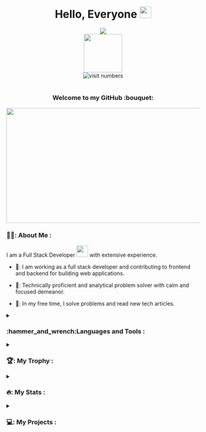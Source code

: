 <h1 align="center">
  Hello, Everyone
  <img src="https://media.giphy.com/media/hvRJCLFzcasrR4ia7z/giphy.gif" width="30px"/>
</h1>

<div align="center">
  <img src="https://readme-typing-svg.herokuapp.com?center=true&width=800&lines=Full+stack+web+and+app+developer;8%2B+years+of+development+experience;Technical+problem+solver+with+a+calm+and+focused+attitude;Rich+experience+of+all+phases+of+the+software+development+lifecycle"/>
</div>

<div id="header" align="center">
  <img src="https://media.giphy.com/media/M9gbBd9nbDrOTu1Mqx/giphy.gif" width="100"/>
</div>

<div align="center">
  <img src="https://komarev.com/ghpvc/?username=sealinesun&style=flat-square&color=blue" alt="visit numbers"/>  
</div>

<h1></h1>
<h3 align="center">
  Welcome to my GitHub :bouquet:
</h3>

<div align="center">
  <img src="https://media.giphy.com/media/dWesBcTLavkZuG35MI/giphy.gif" width="600" height="300"/>
</div>

<h3>👨‍💻: About Me :</h3>

I am a Full Stack Developer <img src="https://media.giphy.com/media/WUlplcMpOCEmTGBtBW/giphy.gif" width="30"> with extensive experience.

- 🥇: I am working as a full stack developer and contributing to frontend and backend for building web applications.

- 🥈: Technically proficient and analytical problem solver with calm and focused demeanor.

- 🥉: In my free time, I solve problems and read new tech articles.


<details>
<summary> <h3>:hammer_and_wrench:Languages and Tools :</h3> </summary>


[![My Skills](https://skillicons.dev/icons?i=html,css,js,jquery,bootstrap,angular,vue,react,php,python,spring,java,nodejs,nuxtjs,ocaml,laravel,wordpress,redis,mongodb,aws,mysql,git,azure)](https://github.com/sealinesun)
</details> 

<details>
<summary> <h3>🏆: My Trophy :</h3> </summary>

<div align="center">
  <a href="https://github.com/sealinesun/">
    <img src="https://github-profile-trophy.vercel.app/?username=sealinesun&theme=onedark&row=1" />
  </a> 
</div>
</details>

 <details>
 <summary> <h3>🔥: My Stats :</h3> </summary>

[![GitHub Streak](http://github-readme-streak-stats.herokuapp.com?user=sealinesun&theme=github-dark-blue&date_format=M%20j%5B%2C%20Y%5D)](https://github.com/sealinesun/)
[![Top Langs](https://github-readme-stats.vercel.app/api/top-langs/?username=sealinesun&layout=compact&theme=vision-friendly-dark&langs_count=8)](https://github.com/sealinesun/)
[![sealinesun's GitHub stats](https://github-readme-stats.vercel.app/api?username=sealinesun&show_icons=true&theme=tokyonight)](https://github.com/sealinesun/)
</details>

<details>
<summary> <h3>💻: My Projects :</h3> </summary>

[![Readme Card](https://github-readme-stats.vercel.app/api/pin/?username=sealinesun&repo=b0&theme=vision-friendly-dark)](https://github.com/sealinesun/b0)
[![Readme Card](https://github-readme-stats.vercel.app/api/pin/?username=sealinesun&repo=share-point&theme=vision-friendly-dark)](https://github.com/sealinesun/share-point)
[![Readme Card](https://github-readme-stats.vercel.app/api/pin/?username=sealinesun&repo=container&theme=vision-friendly-dark)](https://github.com/sealinesun/container)
[![Readme Card](https://github-readme-stats.vercel.app/api/pin/?username=sealinesun&repo=ddd-webshop&theme=vision-friendly-dark)](https://github.com/sealinesun/ddd-webshop)
[![Readme Card](https://github-readme-stats.vercel.app/api/pin/?username=sealinesun&repo=reactbootstrap&theme=vision-friendly-dark)](https://github.com/sealinesun/reactbootstrap)
[![Readme Card](https://github-readme-stats.vercel.app/api/pin/?username=sealinesun&repo=four&theme=vision-friendly-dark)](https://github.com/sealinesun/four)

